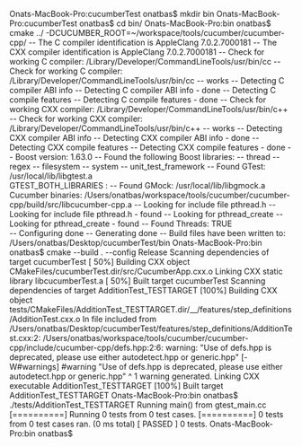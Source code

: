 Onats-MacBook-Pro:cucumberTest onatbas$ mkdir bin
Onats-MacBook-Pro:cucumberTest onatbas$ cd bin/
Onats-MacBook-Pro:bin onatbas$ cmake ../ -DCUCUMBER_ROOT=~/workspace/tools/cucumber/cucumber-cpp/
-- The C compiler identification is AppleClang 7.0.2.7000181
-- The CXX compiler identification is AppleClang 7.0.2.7000181
-- Check for working C compiler: /Library/Developer/CommandLineTools/usr/bin/cc
-- Check for working C compiler: /Library/Developer/CommandLineTools/usr/bin/cc -- works
-- Detecting C compiler ABI info
-- Detecting C compiler ABI info - done
-- Detecting C compile features
-- Detecting C compile features - done
-- Check for working CXX compiler: /Library/Developer/CommandLineTools/usr/bin/c++
-- Check for working CXX compiler: /Library/Developer/CommandLineTools/usr/bin/c++ -- works
-- Detecting CXX compiler ABI info
-- Detecting CXX compiler ABI info - done
-- Detecting CXX compile features
-- Detecting CXX compile features - done
-- Boost version: 1.63.0
-- Found the following Boost libraries:
--   thread
--   regex
--   filesystem
--   system
--   unit_test_framework
-- Found GTest: /usr/local/lib/libgtest.a  
GTEST_BOTH_LIBRARIES : 
-- Found GMock: /usr/local/lib/libgmock.a  
Cucumber binaries: /Users/onatbas/workspace/tools/cucumber/cucumber-cpp/build/src/libcucumber-cpp.a
-- Looking for include file pthread.h
-- Looking for include file pthread.h - found
-- Looking for pthread_create
-- Looking for pthread_create - found
-- Found Threads: TRUE  
-- Configuring done
-- Generating done
-- Build files have been written to: /Users/onatbas/Desktop/cucumberTest/bin
Onats-MacBook-Pro:bin onatbas$ cmake --build . --config Release
Scanning dependencies of target cucumberTest
[ 50%] Building CXX object CMakeFiles/cucumberTest.dir/src/CucumberApp.cxx.o
Linking CXX static library libcucumberTest.a
[ 50%] Built target cucumberTest
Scanning dependencies of target AdditionTest_TESTTARGET
[100%] Building CXX object tests/CMakeFiles/AdditionTest_TESTTARGET.dir/__/features/step_definitions/AdditionTest.cxx.o
In file included from /Users/onatbas/Desktop/cucumberTest/features/step_definitions/AdditionTest.cxx:2:
/Users/onatbas/workspace/tools/cucumber/cucumber-cpp/include/cucumber-cpp/defs.hpp:2:6: warning: "Use of defs.hpp is deprecated, please
      use either autodetect.hpp or generic.hpp" [-W#warnings]
    #warning "Use of defs.hpp is deprecated, please use either autodetect.hpp or generic.hpp"
     ^
1 warning generated.
Linking CXX executable AdditionTest_TESTTARGET
[100%] Built target AdditionTest_TESTTARGET
Onats-MacBook-Pro:bin onatbas$ ./tests/AdditionTest_TESTTARGET 
Running main() from gtest_main.cc
[==========] Running 0 tests from 0 test cases.
[==========] 0 tests from 0 test cases ran. (0 ms total)
[  PASSED  ] 0 tests.
Onats-MacBook-Pro:bin onatbas$ 
